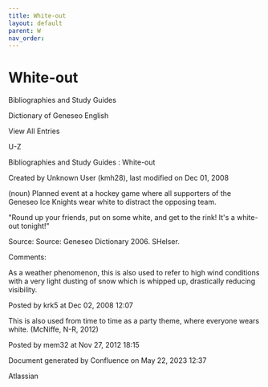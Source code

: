```yaml
---
title: White-out
layout: default
parent: W
nav_order:
---
```


# White-out

Bibliographies and Study Guides

Dictionary of Geneseo English

View All Entries

U-Z

Bibliographies and Study Guides : White-out

Created by  Unknown User (kmh28), last modified on Dec 01, 2008

(noun) Planned event at a hockey game where all supporters of the Geneseo Ice Knights wear white to distract the opposing team.

&quot;Round up your friends, put on some white, and get to the rink! It's a white-out tonight!&quot;

Source: Source: Geneseo Dictionary 2006. SHelser.

Comments:

As a weather phenomenon, this is also used to refer to high wind conditions with a very light dusting of snow which is whipped up, drastically reducing visibility.  

Posted by krk5 at Dec 02, 2008 12:07

This is also used from time to time as a party theme, where everyone wears white. (McNiffe, N-R, 2012)

Posted by mem32 at Nov 27, 2012 18:15

Document generated by Confluence on May 22, 2023 12:37

Atlassian
